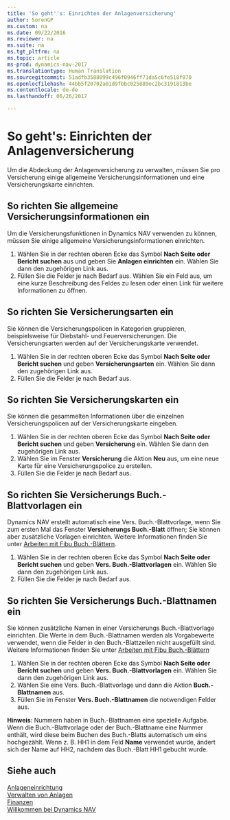```yaml
---
title: 'So geht''s: Einrichten der Anlagenversicherung'
author: SorenGP
ms.custom: na
ms.date: 09/22/2016
ms.reviewer: na
ms.suite: na
ms.tgt_pltfrm: na
ms.topic: article
ms-prod: dynamics-nav-2017
ms.translationtype: Human Translation
ms.sourcegitcommit: 51adfb3588099c496f0946ff71da5c6fe518f070
ms.openlocfilehash: 44bb5f20702a01d9fbbc025889ec2bc3191813be
ms.contentlocale: de-de
ms.lasthandoff: 06/26/2017

---
```


# <a name="how-to-set-up-fixed-asset-insurance"></a>So geht's: Einrichten der Anlagenversicherung
Um die Abdeckung der Anlagenversicherung zu verwalten, müssen Sie pro Versicherung einige allgemeine Versicherungsinformationen und eine Versicherungskarte einrichten.

## <a name="to-set-up-general-insurance-information"></a>So richten Sie allgemeine Versicherungsinformationen ein  
Um die Versicherungsfunktionen in Dynamics NAV verwenden zu können, müssen Sie einige allgemeine Versicherungsinformationen einrichten.  
1. Wählen Sie in der rechten oberen Ecke das Symbol **Nach Seite oder Bericht suchen** aus und geben Sie **Anlagen einrichten** ein. Wählen Sie dann den zugehörigen Link aus.  
2. Füllen Sie die Felder je nach Bedarf aus. Wählen Sie ein Feld aus, um eine kurze Beschreibung des Feldes zu lesen oder einen Link für weitere Informationen zu öffnen.  

## <a name="to-set-up-insurance-types"></a>So richten Sie Versicherungsarten ein  
Sie können die Versicherungspolicen in Kategorien gruppieren, beispielsweise für Diebstahl- und Feuerversicherungen. Die Versicherungsarten werden auf der Versicherungskarte verwendet.
1. Wählen Sie in der rechten oberen Ecke das Symbol **Nach Seite oder Bericht suchen** und geben **Versicherungsarten** ein. Wählen Sie dann den zugehörigen Link aus.  
2. Füllen Sie die Felder je nach Bedarf aus.

## <a name="to-set-up-insurance-cards"></a>So richten Sie Versicherungskarten ein  
Sie können die gesammelten Informationen über die einzelnen Versicherungspolicen auf der Versicherungskarte eingeben.  
1. Wählen Sie in der rechten oberen Ecke das Symbol **Nach Seite oder Bericht suchen** und geben **Versicherung** ein. Wählen Sie dann den zugehörigen Link aus.  
2. Wählen Sie im Fenster **Versicherung** die Aktion **Neu** aus, um eine neue Karte für eine Versicherungspolice zu erstellen.  
3. Füllen Sie die Felder je nach Bedarf aus.

## <a name="to-set-up-insurance-journal-templates"></a>So richten Sie Versicherungs Buch.-Blattvorlagen ein  
Dynamics NAV erstellt automatisch eine Vers. Buch.-Blattvorlage, wenn Sie zum ersten Mal das Fenster **Versicherungs Buch.-Blatt** öffnen; Sie können aber zusätzliche Vorlagen einrichten. Weitere Informationen finden Sie unter [Arbeiten mit Fibu Buch.-Blättern](ui-work-general-journals.md).  
1. Wählen Sie in der rechten oberen Ecke das Symbol **Nach Seite oder Bericht suchen** und geben **Vers. Buch.-Blattvorlagen** ein. Wählen Sie dann den zugehörigen Link aus.  
2. Füllen Sie die Felder je nach Bedarf aus.

## <a name="to-set-up-insurance-journal-batches"></a>So richten Sie Versicherungs Buch.-Blattnamen ein  
Sie können zusätzliche Namen in einer Versicherungs Buch.-Blattvorlage einrichten. Die Werte in dem Buch.-Blattnamen werden als Vorgabewerte verwendet, wenn die Felder in den Buch.-Blattzeilen nicht ausgefüllt sind. Weitere Informationen finden Sie unter [Arbeiten mit Fibu Buch.-Blättern](ui-work-general-journals.md)  
1. Wählen Sie in der rechten oberen Ecke das Symbol **Nach Seite oder Bericht suchen** und geben **Vers. Buch.-Blattvorlagen** ein. Wählen Sie dann den zugehörigen Link aus.  
2. Wählen Sie eine Vers. Buch.-Blattvorlage und dann die Aktion **Buch.-Blattnamen** aus.
3. Füllen Sie im Fenster **Vers. Buch.-Blattnamen** die notwendigen Felder aus.

**Hinweis**: Nummern haben in Buch.-Blattnamen eine spezielle Aufgabe. Wenn die Buch.-Blattvorlage oder der Buch.-Blattname eine Nummer enthält, wird diese beim Buchen des Buch.-Blatts automatisch um eins hochgezählt. Wenn z. B. HH1 in dem Feld **Name** verwendet wurde, ändert sich der Name auf HH2, nachdem das Buch.-Blatt HH1 gebucht wurde.

## <a name="see-also"></a>Siehe auch
[Anlageneinrichtung](fa-setup.md)  
[Verwalten von Anlagen](fa-manage.md)  
[Finanzen](finance-setup.md)  
[Willkommen bei Dynamics NAV](across-get-started.md)

